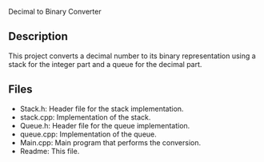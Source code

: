  Decimal to Binary Converter

## Description
This project converts a decimal number to its binary representation using a stack for the integer part and a queue for the decimal part.

## Files
- Stack.h: Header file for the stack implementation.
- stack.cpp: Implementation of the stack.
- Queue.h: Header file for the queue implementation.
- queue.cpp: Implementation of the queue.
- Main.cpp: Main program that performs the conversion.
- Readme: This file.

